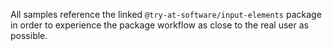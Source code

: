 All samples reference the linked `@try-at-software/input-elements` package in order to experience the package workflow as close to the real user as possible.
